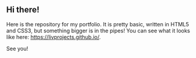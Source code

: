 ## Hi there! 

Here is the repository for my portfolio. It is pretty basic, written in HTML5 and CSS3, but something bigger is in the pipes! You can see what it looks like here: https://livprojects.github.io/.

See you!
